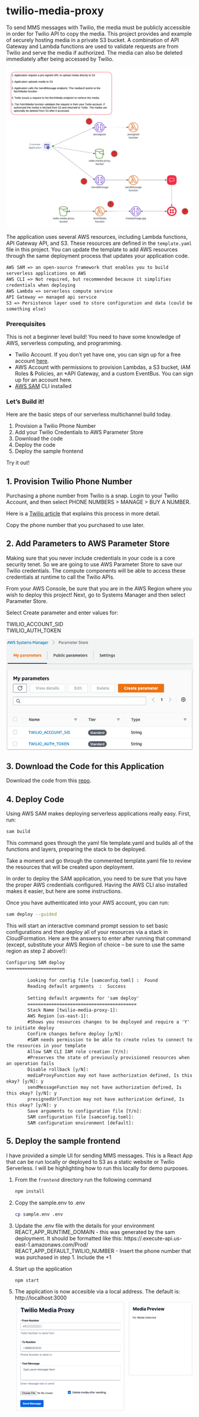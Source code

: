 # twilio-media-proxy

To send MMS messages with Twilio, the media must be publicly accessible in order for Twilio API to copy the media. This project provides and example of securely hosting media in a private S3 bucket. A combination of API Gateway and Lambda functions are used to validate requests are from Twilio and serve the media if authorized. The media can also be deleted immediately after being accessed by Twilio.

![Twilio Media Proxy Overview](/screenshots/Overview.png "Twilio Media Proxy Overview")

The application uses several AWS resources, including Lambda functions, API Gateway API, and S3. These resources are defined in the `template.yaml` file in this project. You can update the template to add AWS resources through the same deployment process that updates your application code.

```
AWS SAM => an open-source framework that enables you to build serverless applications on AWS
AWS CLI => Not required, but recommended because it simplifies credentials when deploying
AWS Lambda => serverless compute service
API Gateway => managed api service
S3 => Persistence layer used to store configuration and data (could be something else)
```

### Prerequisites
This is not a beginner level build! You need to have some knowledge of AWS, serverless computing, and programming.

* Twilio Account. If you don’t yet have one, you can sign up for a free account [here](https://twilio.com/signup).
* AWS Account with permissions to provision Lambdas, a S3 bucket, IAM Roles & Policies, an *API Gateway, and a custom EventBus. You can sign up for an account here.
* [AWS SAM](https://docs.aws.amazon.com/serverless-application-model/latest/developerguide/serverless-sam-cli-install.html) CLI installed


### Let’s Build it!
Here are the basic steps of our serverless multichannel build today.
1. Provision a Twilio Phone Number
1. Add your Twilio Credentials to AWS Parameter Store
1. Download the code
1. Deploy the code
1. Deploy the sample frontend

Try it out!

## 1. Provision Twilio Phone Number

Purchasing a phone number from Twilio is a snap. Login to your Twilio Account, and then select PHONE NUMBERS > MANAGE > BUY A NUMBER.

Here is a [Twilio article](https://support.twilio.com/hc/en-us/articles/223183168-Buying-a-toll-free-number-with-Twilio?_ga=2.254142280.1582717002.1654519910-422144059.1641824484&_gac=1.50072532.1653485065.CjwKCAjwp7eUBhBeEiwAZbHwkQlxAYEQEulfZGfKgnJczPdWIWjNpATrCsny3qHRazu8ePvVuqnAAxoChpsQAvD_BwE) that explains this process in more detail.

Copy the phone number that you purchased to use later.

## 2. Add Parameters to AWS Parameter Store
Making sure that you never include credentials in your code is a core security tenet. So we are going to use AWS Parameter Store to save our Twilio credentials. The compute components will be able to access these credentials at runtime to call the Twilio APIs.

From your AWS Console, be sure that you are in the AWS Region where you wish to deploy this project! Next, go to Systems Manager and then select Parameter Store.

Select Create parameter and enter values for:

TWILIO_ACCOUNT_SID\
TWILIO_AUTH_TOKEN

![AWS Parameter Store](/screenshots/aws-param-store.png?raw=true "AWS Parameter Store")


## 3. Download the Code for this Application
Download the code from this [repo](https://github.com/bdm1981/twilio-media-proxy).

## 4. Deploy Code
Using AWS SAM makes deploying serverless applications really easy. First, run:

```bash
sam build
``` 
This command goes through the yaml file template.yaml and builds all of the functions and layers, preparing the stack to be deployed.

Take a moment and go through the commented template.yaml file to review the resources that will be created upon deployment.

In order to deploy the SAM application, you need to be sure that you have the proper AWS credentials configured. Having the AWS CLI also installed makes it easier, but here are some instructions.

Once you have authenticated into your AWS account, you can run:
```bash
sam deploy --guided
```
This will start an interactive command prompt session to set basic configurations and then deploy all of your resources via a stack in CloudFormation. Here are the answers to enter after running that command (except, substitute your AWS Region of choice – be sure to use the same region as step 2 above!):

```
Configuring SAM deploy
======================

        Looking for config file [samconfig.toml] :  Found
        Reading default arguments  :  Success

        Setting default arguments for 'sam deploy'
        =========================================
        Stack Name [twilio-media-proxy-1]: 
        AWS Region [us-east-1]: 
        #Shows you resources changes to be deployed and require a 'Y' to initiate deploy
        Confirm changes before deploy [y/N]: 
        #SAM needs permission to be able to create roles to connect to the resources in your template
        Allow SAM CLI IAM role creation [Y/n]: 
        #Preserves the state of previously provisioned resources when an operation fails
        Disable rollback [y/N]: 
        mediaProxyFunction may not have authorization defined, Is this okay? [y/N]: y
        sendMessageFunction may not have authorization defined, Is this okay? [y/N]: y
        presignedUrlFunction may not have authorization defined, Is this okay? [y/N]: y
        Save arguments to configuration file [Y/n]: 
        SAM configuration file [samconfig.toml]: 
        SAM configuration environment [default]: 
```

## 5. Deploy the sample frontend
I have provided a simple UI for sending MMS messages. This is a React App that can be run locally or deployed to S3 as a static website or Twilio Serverless. I will be highlighting how to run this locally for demo purposes.

1. From the `frontend` directory run the following command
   ```bash
   npm install
   ```

1. Copy the sample.env to .env
    ```bash
    cp sample.env .env
    ```

1. Update the .env file with the details for your environment\
REACT_APP_RUNTIME_DOMAIN - this was generated by the sam deployment. It should be formatted like this: https://<sample>.execute-api.us-east-1.amazonaws.com/Prod/\
REACT_APP_DEFAULT_TWILIO_NUMBER - Insert the phone number that was purchased in step 1. Include the +1

1. Start up the application
   ```bash
   npm start
   ```

1. The application is now accesible via a local address. The default is: http://localhost:3000
![Sample UI](/screenshots/sample-ui.png?raw=true "Sample UI")


